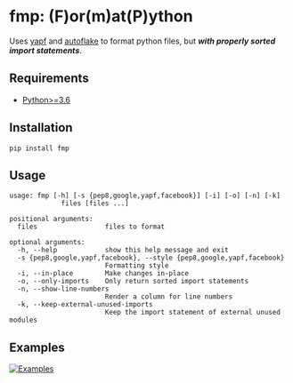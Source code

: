 # fmp: (F)or(m)at(P)ython

Uses [yapf](https://github.com/google/yapf) and [autoflake](https://github.com/PyCQA/autoflake) to format python files, but ***with properly sorted import statements***.

## Requirements

- [Python>=3.6](https://www.python.org/downloads/)

## Installation

```
pip install fmp
```

## Usage

```
usage: fmp [-h] [-s {pep8,google,yapf,facebook}] [-i] [-o] [-n] [-k]
             files [files ...]

positional arguments:
  files                 files to format

optional arguments:
  -h, --help            show this help message and exit
  -s {pep8,google,yapf,facebook}, --style {pep8,google,yapf,facebook}
                        Formatting style
  -i, --in-place        Make changes in-place
  -o, --only-imports    Only return sorted import statements
  -n, --show-line-numbers
                        Render a column for line numbers
  -k, --keep-external-unused-imports
                        Keep the import statement of external unused modules
```

## Examples

[![Examples](static/examples.gif)](https://asciinema.org/a/x8UJrOu8PY7kvMV4UaYbHmrO9)
